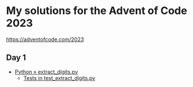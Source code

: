 # My solutions for the Advent of Code 2023

https://adventofcode.com/2023

## Day 1

- [Python » extract_digits.py](day01/extract_digits.py)
  - [Tests in test_extract_digits.py](day01/test_extract_digits.py)
  
